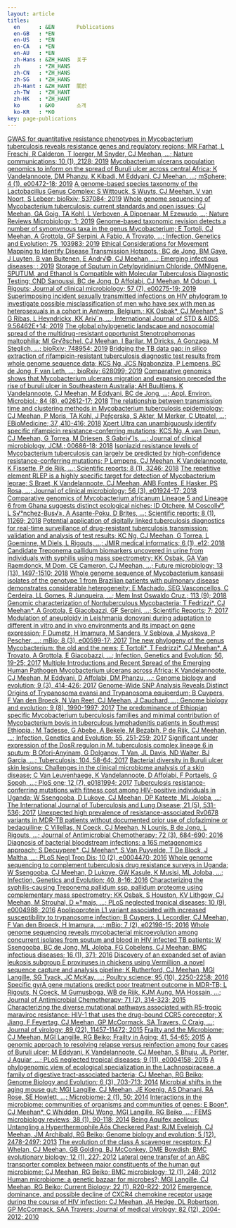 ```yaml
---
layout: article
titles:
  en      : &EN       Publications
  en-GB   : *EN
  en-US   : *EN
  en-CA   : *EN
  en-AU   : *EN
  zh-Hans : &ZH_HANS  关于
  zh      : *ZH_HANS
  zh-CN   : *ZH_HANS
  zh-SG   : *ZH_HANS
  zh-Hant : &ZH_HANT  關於
  zh-TW   : *ZH_HANT
  zh-HK   : *ZH_HANT
  ko      : &KO       소개
  ko-KR   : *KO
key: page-publications
---
```


[GWAS for quantitative resistance phenotypes in Mycobacterium tuberculosis reveals resistance genes and regulatory regions; MR Farhat, L Freschi, R Calderon, T Ioerger, M Snyder, CJ Meehan, ...; Nature communications; 10 (1), 2128; 2019](https://scholar.google.com/citations?view_op=view_citation&hl=en&user=hsM549AAAAAJ&citation_for_view=hsM549AAAAAJ:GnPB-g6toBAC)
[Mycobacterium ulcerans population genomics to inform on the spread of Buruli ulcer across central Africa; K Vandelannoote, DM Phanzu, K Kibadi, M Eddyani, CJ Meehan, ...; mSphere; 4 (1), e00472-18; 2019](https://scholar.google.com/citations?view_op=view_citation&hl=en&user=hsM549AAAAAJ&citation_for_view=hsM549AAAAAJ:bEWYMUwI8FkC)
[A genome-based species taxonomy of the Lactobacillus Genus Complex; S Wittouck, S Wuyts, CJ Meehan, V van Noort, S Lebeer; bioRxiv; 537084; 2019](https://scholar.google.com/citations?view_op=view_citation&hl=en&user=hsM549AAAAAJ&citation_for_view=hsM549AAAAAJ:r0BpntZqJG4C)
[Whole genome sequencing of Mycobacterium tuberculosis: current standards and open issues; CJ Meehan, GA Goig, TA Kohl, L Verboven, A Dippenaar, M Ezewudo, ...; Nature Reviews Microbiology; 1; 2019](https://scholar.google.com/citations?view_op=view_citation&hl=en&user=hsM549AAAAAJ&citation_for_view=hsM549AAAAAJ:YFjsv_pBGBYC)
[Genome-based taxonomic revision detects a number of synonymous taxa in the genus Mycobacterium; E Tortoli, CJ Meehan, A Grottola, GF Serpini, A Fabio, A Trovato, ...; Infection, Genetics and Evolution; 75, 103983; 2019](https://scholar.google.com/citations?view_op=view_citation&hl=en&user=hsM549AAAAAJ&citation_for_view=hsM549AAAAAJ:RGFaLdJalmkC)
[Ethical Considerations for Movement Mapping to Identify Disease Transmission Hotspots.; BC de Jong, BM Gaye, J Luyten, B van Buitenen, E Andr√©, CJ Meehan, ...; Emerging infectious diseases; ; 2019](https://scholar.google.com/citations?view_op=view_citation&hl=en&user=hsM549AAAAAJ&citation_for_view=hsM549AAAAAJ:NMxIlDl6LWMC)
[Storage of Sputum in Cetylpyridinium Chloride, OMNIgene. SPUTUM, and Ethanol Is Compatible with Molecular Tuberculosis Diagnostic Testing; CND Sanoussi, BC de Jong, D Affolabi, CJ Meehan, M Odoun, L Rigouts; Journal of clinical microbiology; 57 (7), e00275-19; 2019](https://scholar.google.com/citations?view_op=view_citation&hl=en&user=hsM549AAAAAJ&citation_for_view=hsM549AAAAAJ:hMod-77fHWUC)
[Superimposing incident sexually transmitted infections on HIV phylogram to investigate possible misclassification of men who have sex with men as heterosexuals in a cohort in Antwerp, Belgium.; KK Osbak*, CJ Meehan*, S G Ribas, L Heyndrickx, KK Ari√´n, ...; International Journal of STD & AIDS; 9.56462E+14; 2019](https://scholar.google.com/citations?view_op=view_citation&hl=en&user=hsM549AAAAAJ&citation_for_view=hsM549AAAAAJ:iH-uZ7U-co4C)
[The global phylogenetic landscape and nosocomial spread of the multidrug-resistant opportunist Stenotrophomonas maltophilia; MI Gr√∂schel, CJ Meehan, I Barilar, M Diricks, A Gonzaga, M Steglich, ...; bioRxiv; 748954; 2019](https://scholar.google.com/citations?view_op=view_citation&hl=en&user=hsM549AAAAAJ&citation_for_view=hsM549AAAAAJ:NaGl4SEjCO4C)
[Bridging the TB data gap: in silico extraction of rifampicin-resistant tuberculosis diagnostic test results from whole genome sequence data; KCS Ng, JCS Ngabonziza, P Lempens, BC de Jong, F van Leth, ...; bioRxiv; 628099; 2019](https://scholar.google.com/citations?view_op=view_citation&hl=en&user=hsM549AAAAAJ&citation_for_view=hsM549AAAAAJ:JV2RwH3_ST0C)
[Comparative genomics shows that Mycobacterium ulcerans migration and expansion preceded the rise of buruli ulcer in Southeastern Australia; AH Buultjens, K Vandelannoote, CJ Meehan, M Eddyani, BC de Jong, ...; Appl. Environ. Microbiol.; 84 (8), e02612-17; 2018](https://scholar.google.com/citations?view_op=view_citation&hl=en&user=hsM549AAAAAJ&citation_for_view=hsM549AAAAAJ:hC7cP41nSMkC)
[The relationship between transmission time and clustering methods in Mycobacterium tuberculosis epidemiology; CJ Meehan, P Moris, TA Kohl, J Peƒçerska, S Akter, M Merker, C Utpatel, ...; EBioMedicine; 37, 410-416; 2018](https://scholar.google.com/citations?view_op=view_citation&hl=en&user=hsM549AAAAAJ&citation_for_view=hsM549AAAAAJ:mB3voiENLucC)
[Xpert Ultra can unambiguously identify specific rifampicin resistance-conferring mutations; KCS Ng, A van Deun, CJ Meehan, G Torrea, M Driesen, S Gabri√´ls, ...; Journal of clinical microbiology, JCM.; 00686-18; 2018](https://scholar.google.com/citations?view_op=view_citation&hl=en&user=hsM549AAAAAJ&citation_for_view=hsM549AAAAAJ:TQgYirikUcIC)
[Isoniazid resistance levels of Mycobacterium tuberculosis can largely be predicted by high-confidence resistance-conferring mutations; P Lempens, CJ Meehan, K Vandelannoote, K Fissette, P de Rijk, ...; Scientific reports; 8 (1), 3246; 2018](https://scholar.google.com/citations?view_op=view_citation&hl=en&user=hsM549AAAAAJ&citation_for_view=hsM549AAAAAJ:-f6ydRqryjwC)
[The repetitive element RLEP is a highly specific target for detection of Mycobacterium leprae; S Braet, K Vandelannoote, CJ Meehan, ANB Fontes, E Hasker, PS Rosa, ...; Journal of clinical microbiology; 56 (3), e01924-17; 2018](https://scholar.google.com/citations?view_op=view_citation&hl=en&user=hsM549AAAAAJ&citation_for_view=hsM549AAAAAJ:qUcmZB5y_30C)
[Comparative genomics of Mycobacterium africanum Lineage 5 and Lineage 6 from Ghana suggests distinct ecological niches; ID Otchere, M Coscoll√°, L S√°nchez-Bus√≥, A Asante-Poku, D Brites, ...; Scientific reports; 8 (1), 11269; 2018](https://scholar.google.com/citations?view_op=view_citation&hl=en&user=hsM549AAAAAJ&citation_for_view=hsM549AAAAAJ:e5wmG9Sq2KIC)
[Potential application of digitally linked tuberculosis diagnostics for real-time surveillance of drug-resistant tuberculosis transmission: validation and analysis of test results; KC Ng, CJ Meehan, G Torrea, L Goeminne, M Diels, L Rigouts, ...; JMIR medical informatics; 6 (1), e12; 2018](https://scholar.google.com/citations?view_op=view_citation&hl=en&user=hsM549AAAAAJ&citation_for_view=hsM549AAAAAJ:hFOr9nPyWt4C)
[Candidate Treponema pallidum biomarkers uncovered in urine from individuals with syphilis using mass spectrometry; KK Osbak, GA Van Raemdonck, M Dom, CE Cameron, CJ Meehan, ...; Future microbiology; 13 (13), 1497-1510; 2018](https://scholar.google.com/citations?view_op=view_citation&hl=en&user=hsM549AAAAAJ&citation_for_view=hsM549AAAAAJ:RHpTSmoSYBkC)
[Whole genome sequence of Mycobacterium kansasii isolates of the genotype 1 from Brazilian patients with pulmonary disease demonstrates considerable heterogeneity; E Machado, SEG Vasconcellos, C Cerdeira, LL Gomes, R Junqueira, ...; Mem Inst Oswaldo Cruz.; 113 (9); 2018](https://scholar.google.com/citations?view_op=view_citation&hl=en&user=hsM549AAAAAJ&citation_for_view=hsM549AAAAAJ:R3hNpaxXUhUC)
[Genomic characterization of Nontuberculous Mycobacteria; T Fedrizzi*, CJ Meehan*, A Grottola, E Giacobazzi, GF Serpini, ...; Scientific Reports; 7; 2017](https://scholar.google.com/citations?view_op=view_citation&hl=en&user=hsM549AAAAAJ&citation_for_view=hsM549AAAAAJ:Zph67rFs4hoC)
[Modulation of aneuploidy in Leishmania donovani during adaptation to different in vitro and in vivo environments and its impact on gene expression; F Dumetz, H Imamura, M Sanders, V Seblova, J Myskova, P Pescher, ...; mBio; 8 (3), e00599-17; 2017](https://scholar.google.com/citations?view_op=view_citation&hl=en&user=hsM549AAAAAJ&citation_for_view=hsM549AAAAAJ:YOwf2qJgpHMC)
[The new phylogeny of the genus Mycobacterium: the old and the news; E Tortoli*, T Fedrizzi*, CJ Meehan*, A Trovato, A Grottola, E Giacobazzi, ...; Infection, Genetics and Evolution; 56, 19-25; 2017](https://scholar.google.com/citations?view_op=view_citation&hl=en&user=hsM549AAAAAJ&citation_for_view=hsM549AAAAAJ:Wp0gIr-vW9MC)
[Multiple Introductions and Recent Spread of the Emerging Human Pathogen Mycobacterium ulcerans across Africa; K Vandelannoote, CJ Meehan, M Eddyani, D Affolabi, DM Phanzu, ...; Genome biology and evolution; 9 (3), 414-426; 2017](https://scholar.google.com/citations?view_op=view_citation&hl=en&user=hsM549AAAAAJ&citation_for_view=hsM549AAAAAJ:kNdYIx-mwKoC)
[Genome-Wide SNP Analysis Reveals Distinct Origins of Trypanosoma evansi and Trypanosoma equiperdum; B Cuypers, F Van den Broeck, N Van Reet, CJ Meehan, J Cauchard, ...; Genome biology and evolution; 9 (8), 1990-1997; 2017](https://scholar.google.com/citations?view_op=view_citation&hl=en&user=hsM549AAAAAJ&citation_for_view=hsM549AAAAAJ:_kc_bZDykSQC)
[The predominance of Ethiopian specific Mycobacterium tuberculosis families and minimal contribution of Mycobacterium bovis in tuberculous lymphadenitis patients in Southwest Ethiopia.; M Tadesse, G Abebe, A Bekele, M Bezabih, P de Rijk, CJ Meehan, ...; Infection, Genetics and Evolution; 55, 251-259; 2017](https://scholar.google.com/citations?view_op=view_citation&hl=en&user=hsM549AAAAAJ&citation_for_view=hsM549AAAAAJ:4DMP91E08xMC)
[Significant under expression of the DosR regulon in M. tuberculosis complex lineage 6 in sputum; B Ofori-Anyinam, G Dolganov, T Van, JL Davis, ND Walter, BJ Garcia, ...; Tuberculosis; 104, 58-64; 2017](https://scholar.google.com/citations?view_op=view_citation&hl=en&user=hsM549AAAAAJ&citation_for_view=hsM549AAAAAJ:KlAtU1dfN6UC)
[Bacterial diversity in Buruli ulcer skin lesions: Challenges in the clinical microbiome analysis of a skin disease; C Van Leuvenhaege, K Vandelannoote, D Affolabi, F Portaels, G Sopoh, ...; PloS one; 12 (7), e0181994; 2017](https://scholar.google.com/citations?view_op=view_citation&hl=en&user=hsM549AAAAAJ&citation_for_view=hsM549AAAAAJ:qxL8FJ1GzNcC)
[Tuberculosis resistance-conferring mutations with fitness cost among HIV-positive individuals in Uganda; W Ssengooba, D Lukoye, CJ Meehan, DP Kateete, ML Joloba, ...; The International Journal of Tuberculosis and Lung Disease; 21 (5), 531-536; 2017](https://scholar.google.com/citations?view_op=view_citation&hl=en&user=hsM549AAAAAJ&citation_for_view=hsM549AAAAAJ:ULOm3_A8WrAC)
[Unexpected high prevalence of resistance-associated Rv0678 variants in MDR-TB patients without documented prior use of clofazimine or bedaquiline; C Villellas, N Coeck, CJ Meehan, N Lounis, B de Jong, L Rigouts, ...; Journal of Antimicrobial Chemotherapy; 72 (3), 684-690; 2016](https://scholar.google.com/citations?view_op=view_citation&hl=en&user=hsM549AAAAAJ&citation_for_view=hsM549AAAAAJ:3fE2CSJIrl8C)
[Diagnosis of bacterial bloodstream infections: a 16S metagenomics approach; S Decuypere*, CJ Meehan*, S Van Puyvelde, T De Block, J Maltha, ...; PLoS Negl Trop Dis; 10 (2), e0004470; 2016](https://scholar.google.com/citations?view_op=view_citation&hl=en&user=hsM549AAAAAJ&citation_for_view=hsM549AAAAAJ:Se3iqnhoufwC)
[Whole genome sequencing to complement tuberculosis drug resistance surveys in Uganda; W Ssengooba, CJ Meehan, D Lukoye, GW Kasule, K Musisi, ML Joloba, ...; Infection, Genetics and Evolution; 40, 8-16; 2016](https://scholar.google.com/citations?view_op=view_citation&hl=en&user=hsM549AAAAAJ&citation_for_view=hsM549AAAAAJ:LkGwnXOMwfcC)
[Characterizing the syphilis-causing Treponema pallidum ssp. pallidum proteome using complementary mass spectrometry; KK Osbak, S Houston, KV Lithgow, CJ Meehan, M Strouhal, D ≈†majs, ...; PLoS neglected tropical diseases; 10 (9), e0004988; 2016](https://scholar.google.com/citations?view_op=view_citation&hl=en&user=hsM549AAAAAJ&citation_for_view=hsM549AAAAAJ:5nxA0vEk-isC)
[Apolipoprotein L1 variant associated with increased susceptibility to trypanosome infection; B Cuypers, L Lecordier, CJ Meehan, F Van den Broeck, H Imamura, ...; mBio; 7 (2), e02198-15; 2016](https://scholar.google.com/citations?view_op=view_citation&hl=en&user=hsM549AAAAAJ&citation_for_view=hsM549AAAAAJ:UebtZRa9Y70C)
[Whole genome sequencing reveals mycobacterial microevolution among concurrent isolates from sputum and blood in HIV infected TB patients; W Ssengooba, BC de Jong, ML Joloba, FG Cobelens, CJ Meehan; BMC infectious diseases; 16 (1), 371; 2016](https://scholar.google.com/citations?view_op=view_citation&hl=en&user=hsM549AAAAAJ&citation_for_view=hsM549AAAAAJ:0EnyYjriUFMC)
[Discovery of an expanded set of avian leukosis subgroup E proviruses in chickens using Vermillion, a novel sequence capture and analysis pipeline; K Rutherford, CJ Meehan, MGI Langille, SG Tyack, JC McKay, ...; Poultry science; 95 (10), 2250-2258; 2016](https://scholar.google.com/citations?view_op=view_citation&hl=en&user=hsM549AAAAAJ&citation_for_view=hsM549AAAAAJ:hqOjcs7Dif8C)
[Specific gyrA gene mutations predict poor treatment outcome in MDR-TB; L Rigouts, N Coeck, M Gumusboga, WB de Rijk, KJM Aung, MA Hossain, ...; Journal of Antimicrobial Chemotherapy; 71 (2), 314-323; 2015](https://scholar.google.com/citations?view_op=view_citation&hl=en&user=hsM549AAAAAJ&citation_for_view=hsM549AAAAAJ:roLk4NBRz8UC)
[Characterizing the diverse mutational pathways associated with R5-tropic maraviroc resistance: HIV-1 that uses the drug-bound CCR5 coreceptor; X Jiang, F Feyertag, CJ Meehan, GP McCormack, SA Travers, C Craig, ...; Journal of virology; 89 (22), 11457-11472; 2015](https://scholar.google.com/citations?view_op=view_citation&hl=en&user=hsM549AAAAAJ&citation_for_view=hsM549AAAAAJ:YsMSGLbcyi4C)
[Frailty and the Microbiome; CJ Meehan, MGI Langille, RG Beiko; Frailty in Aging; 41, 54-65; 2015](https://scholar.google.com/citations?view_op=view_citation&hl=en&user=hsM549AAAAAJ&citation_for_view=hsM549AAAAAJ:W7OEmFMy1HYC)
[A genomic approach to resolving relapse versus reinfection among four cases of Buruli ulcer; M Eddyani, K Vandelannoote, CJ Meehan, S Bhuju, JL Porter, J Aguiar, ...; PLoS neglected tropical diseases; 9 (11), e0004158; 2015](https://scholar.google.com/citations?view_op=view_citation&hl=en&user=hsM549AAAAAJ&citation_for_view=hsM549AAAAAJ:_FxGoFyzp5QC)
[A phylogenomic view of ecological specialization in the Lachnospiraceae, a family of digestive tract-associated bacteria; CJ Meehan, RG Beiko; Genome Biology and Evolution; 6 (3), 703-713; 2014](https://scholar.google.com/citations?view_op=view_citation&hl=en&user=hsM549AAAAAJ&citation_for_view=hsM549AAAAAJ:Tyk-4Ss8FVUC)
[Microbial shifts in the aging mouse gut; MGI Langille, CJ Meehan, JE Koenig, AS Dhanani, RA Rose, SE Howlett, ...; Microbiome; 2 (1), 50; 2014](https://scholar.google.com/citations?view_op=view_citation&hl=en&user=hsM549AAAAAJ&citation_for_view=hsM549AAAAAJ:Y0pCki6q_DkC)
[Interactions in the microbiome: communities of organisms and communities of genes; E Boon*, CJ Meehan*, C Whidden, DHJ Wong, MGI Langille, RG Beiko, ...; FEMS microbiology reviews; 38 (1), 90-118; 2014](https://scholar.google.com/citations?view_op=view_citation&hl=en&user=hsM549AAAAAJ&citation_for_view=hsM549AAAAAJ:2osOgNQ5qMEC)
[Being Aquifex aeolicus: Untangling a Hyperthermophile‚Äôs Checkered Past; RJM Eveleigh, CJ Meehan, JM Archibald, RG Beiko; Genome biology and evolution; 5 (12), 2478-2497; 2013](https://scholar.google.com/citations?view_op=view_citation&hl=en&user=hsM549AAAAAJ&citation_for_view=hsM549AAAAAJ:UeHWp8X0CEIC)
[The evolution of the class A scavenger receptors; FJ Whelan, CJ Meehan, GB Golding, BJ McConkey, DME Bowdish; BMC evolutionary biology; 12 (1), 227; 2012](https://scholar.google.com/citations?view_op=view_citation&hl=en&user=hsM549AAAAAJ&citation_for_view=hsM549AAAAAJ:9yKSN-GCB0IC)
[Lateral gene transfer of an ABC transporter complex between major constituents of the human gut microbiome; CJ Meehan, RG Beiko; BMC microbiology; 12 (1), 248; 2012](https://scholar.google.com/citations?view_op=view_citation&hl=en&user=hsM549AAAAAJ&citation_for_view=hsM549AAAAAJ:d1gkVwhDpl0C)
[Human microbiome: a genetic bazaar for microbes?; MGI Langille, CJ Meehan, RG Beiko; Current Biology; 22 (1), R20-R22; 2012](https://scholar.google.com/citations?view_op=view_citation&hl=en&user=hsM549AAAAAJ&citation_for_view=hsM549AAAAAJ:u5HHmVD_uO8C)
[Emergence, dominance, and possible decline of CXCR4 chemokine receptor usage during the course of HIV infection; CJ Meehan, JA Hedge, DL Robertson, GP McCormack, SAA Travers; Journal of medical virology; 82 (12), 2004-2012; 2010](https://scholar.google.com/citations?view_op=view_citation&hl=en&user=hsM549AAAAAJ&citation_for_view=hsM549AAAAAJ:u-x6o8ySG0sC)
